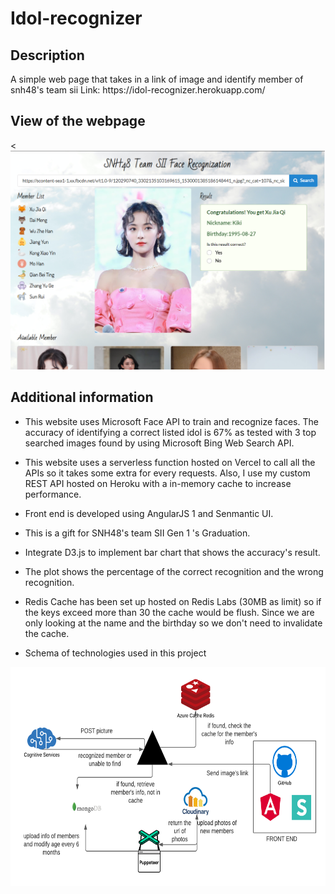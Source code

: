 <h1>Idol-recognizer</h1>

<h2> Description </h2>
A simple web page that takes in a link of image and identify member of snh48's team sii
Link: https://idol-recognizer.herokuapp.com/

<h2>View of the webpage</h2>
<<img src="./Testing website.PNG"  height="350px" />

<h2>Additional information</h2>

* This website uses Microsoft Face API to train and recognize faces. The accuracy of identifying a correct listed idol is 67% as tested with 3 top searched images found by using Microsoft Bing Web Search API.
* This website uses a serverless function hosted on Vercel to call all the APIs so it takes some extra for every requests. Also, I use my custom REST API hosted on Heroku with a in-memory cache to increase performance.
* Front end is developed using AngularJS 1 and Senmantic UI.
* This is a gift for SNH48's team SII Gen 1 's Graduation.
* Integrate D3.js to implement bar chart that shows the accuracy's result. 
* The plot shows the percentage of the correct recognition and the wrong recognition.
* Redis Cache has been set up hosted on Redis Labs (30MB as limit) so if the keys exceed more than 30 the cache would be flush. Since we are only looking at the name and the birthday so we don't need to invalidate the cache.

* Schema of technologies used in this project
<img src="./Blank Diagram.png"  height="350px" />

